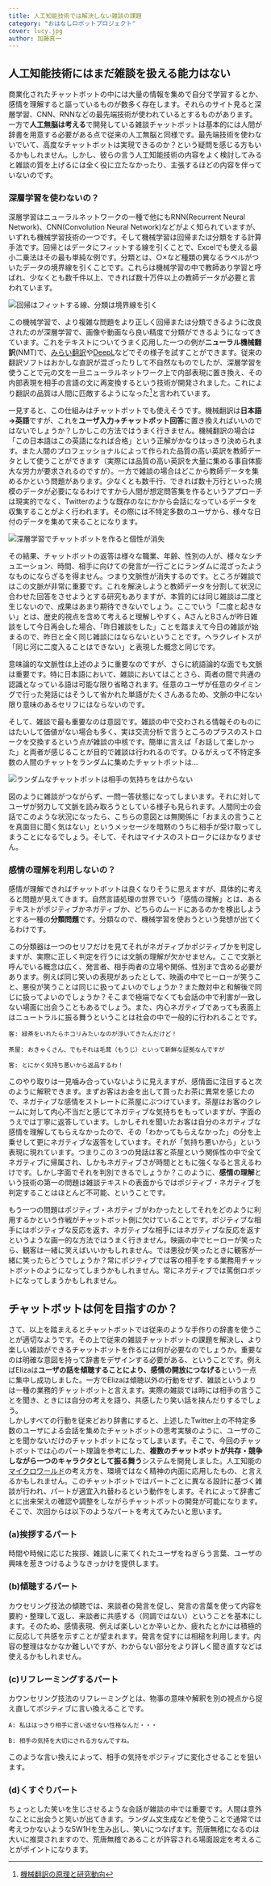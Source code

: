 ```yaml
---
title: 人工知能技術では解決しない雑談の課題
category: "おはなしロボットプロジェクト"
cover: lucy.jpg
author: 加藤真一
---
```


## 人工知能技術にはまだ雑談を扱える能力はない

商業化されたチャットボットの中には大量の情報を集めで自分で学習するとか、感情を理解すると謳っているものが数多く存在します。それらのサイト見ると深層学習、CNN、RNNなどの最先端技術が使われているとするものがあります。一方で**人工無脳は考える**で開発している雑談チャットボットは基本的には人間が辞書を用意する必要がある点で従来の人工無脳と同様です。最先端技術を使わないでいて、高度なチャットボットは実現できるのか？という疑問を感じる方もいるかもしれません。しかし、彼らの言う人工知能技術の内容をよく検討してみると雑談の質を上げるには全く役に立たなかったり、主張するほどの内容を伴っていないのです。

### 深層学習を使わないの？

深層学習はニューラルネットワークの一種で他にもRNN(Recurrent Neural Network)、CNN(Convolution Neural Network)などがよく知られていますが、いずれも機械学習技術の一つです。そして機械学習は回帰または分類をする計算手法です。回帰とはデータにフィットする線を引くことで、Excelでも使える最小二乗法はその最も単純な例です。分類とは、○×など種類の異なるラベルがついたデータの境界線を引くことです。これらは機械学習の中で教師あり学習と呼ばれ、少なくとも数千件以上、できれば数十万件以上の教師データが必要と言われています。

![回帰はフィットする線、分類は境界線を引く](./ml-basic.png)

この機械学習で、より複雑な問題をより正しく回帰または分類できるように改良されたのが深層学習で、画像や動画なら良い精度で分類ができるようになってきています。これをテキストについてうまく応用した一つの例が**ニューラル機械翻訳**(NMT)で、[みらい翻訳](https://miraitranslate.com/trial/)や[DeepL](https://www.deepl.com/ja/translator)などでその様子を試すことができます。従来の翻訳ソフトはおかしな直訳が混ざったりして不自然なものでしたが、深層学習を使うことで元の文を一旦ニューラルネットワーク上で内部表現に置き換え、その内部表現を相手の言語の文に再変換するという技術が開発されました。これにより翻訳の品質は人間に匹敵するようになった[^1]と言われています。  

一見すると、この仕組みはチャットボットでも使えそうです。機械翻訳は**日本語→英語**ですが、これを**ユーザ入力→チャットボット回答**に置き換えればいいのではないでしょうか？しかしこの方法ではうまく行きません。機械翻訳の場合は「この日本語はこの英語になれば合格」という正解がかなりはっきり決められます。また人間のプロフェッショナルによって作られた品質の高い英訳を教師データとして使うことができます（実際には品質の高い英訳を大量に集める事自体膨大な労力が要求されるのですが）。一方で雑談の場合はどこから教師データを集めるかという問題があります。少なくとも数千行、できれば数十万行といった規模のデータが必要になるわけですから人間が想定問答集を作るというアプローチは現実的でなく、Twitterのような既存のなにかから会話になっているデータを収集することがよく行われます。その際には不特定多数のユーザから、様々な日付のデータを集めて来ることになります。

![深層学習でチャットボットを作ると個性が消失](./ml-chatbot-not-good.png)

その結果、チャットボットの返答は様々な職業、年齢、性別の人が、様々なシチュエーション、時間、相手に向けての発言が一行ごとにランダムに混ざったようなものにならざるを得ません。つまり文脈性が消失するのです。ところが雑談ではこの文脈が非常に重要です。これを解決しようと教師データを分割して状況に合わせた回答をさせようとする研究もありますが、本質的には同じ雑談は二度と生じないので、成果はあまり期待できないでしょう。ここでいう「二度と起きない」とは、歴史的視点を含めて考えると理解しやすく、AさんとBさんが昨日雑談をして今日再会した場合、「昨日雑談をした」ことを踏まえて今日の雑談が始まるので、昨日と全く同じ雑談にはならないということです。ヘラクレイトスが「同じ河に二度入ることはできない」と表現した概念と同じです。  

意味論的な文脈性は上述のように重要なのですが、さらに統語論的な面でも文脈は重要です。特に日本語において、雑談においてはことさら、両者の間で共通の認識となっている語は可能な限り省略されます。任意のユーザが任意のタイミングで行った発話にはそうして省かれた単語がたくさんあるため、文脈の中にない限り意味のあるセリフにはならないのです。  

そして、雑談で最も重要なのは意図です。雑談の中で交わされる情報そのものにはたいして価値がない場合も多く、実は交流分析で言うところのプラスのストロークを交換するという点が雑談の中核です。簡単に言えば「お話して楽しかった」と両者が感じることが目的で雑談は行われるのです。ひるがえって不特定多数の人間のチャットをランダムに集めたチャットボットは...

![ランダムなチャットボットは相手の気持ちをはからない](./chat-sample.png)

図のように雑談がつながらず、一問一答状態になってしまいます。それに対してユーザが努力して文脈を読み取ろうとしている様子も見られます。人間同士の会話でこのような状況になったら、こちらの意図とは無関係に「おまえの言うことを真面目に聞く気はない」というメッセージを暗黙のうちに相手が受け取ってしまうことになるでしょう。そして、それはマイナスのストロークにほかなりません。


### 感情の理解を利用しないの？

感情が理解できればチャットボットは良くなりそうに思えますが、具体的に考えると問題が見えてきます。自然言語処理の世界でいう「感情の理解」とは、あるテキストがポジティブかネガティブか、どちらのムードにあるのかを検出しようとする一種の**分類問題**です。分類なので、機械学習を使おうという発想が出てくるわけです。

この分類器は一つのセリフだけを見てそれがネガティブかポジティブかを判定しますが、実際に正しく判定を行うには文脈の理解が欠かせません。ここで文脈と呼んでいる概念は広く、発言者、相手両者の立場や関係、性別まで含める必要があります。例えば同じ笑いの表現があったとして、映画の中でヒーローが笑うこと、悪役が笑うことは同じに扱ってよいのでしょうか？また敵対中と和解後で同じに扱ってよいのでしょうか？そこまで極端でなくても会話の中で利害が一致しない場面に出会うこともあるでしょう。また、内心ネガティブであっても表面上はニュートラルに振る舞うということは社会の中で一般的に行われることです。

```shell-session
客: 緑茶をいれたらホコリみたいなのが浮いてきたんだけど！  

茶屋: おきゃくさん、でもそれは毛茸（もうじ）といって新鮮な証拠なんですが

客: とにかく気持ち悪いから返品するわ！
```

このやり取りは一見噛み合っていないように見えますが、感情面に注目すると次のように解釈できます。まずお客はお金を出して買ったお茶に異常を感じたので、ネガティブな感情をストレートに茶屋にぶつけています。茶屋はお客のクレームに対して内心不当だと感じてネガティブな気持ちをもっていますが、字面のうえでは丁寧に返答しています。しかしそれを聞いたお客は自分のネガティブな感情を理解してもらえなかったので、その「わかってもらえなかった」の分を上乗せして更にネガティブな返答をしています。それが「気持ち悪いから」という表現に現れています。つまりこの３つの発話は客と茶屋という関係性の中で全てネガティブに帰属され、しかもネガティブさが時間とともに強くなると言えるわけです。しかし字面でそれを判別できるでしょうか？このように、**感情の理解**という技術の第一の問題は雑談テキストの表面からではポジティブ・ネガティブを判定することはほとんど不可能、ということです。

もう一つの問題はポジティブ・ネガティブがわかったとしてそれをどのように利用するかという作戦がチャットボット側に欠けていることです。ポジティブな相手にはポジティブな反応を返す、ネガティブな相手にはネガティブな反応を返すというような画一的な方法ではうまく行きません。映画の中でヒーローが笑ったら、観客は一緒に笑えばいいかもしれません。では悪役が笑ったときに観客が一緒に笑ったらどうでしょうか？常にポジティブでは客の相手をする業務用チャットボットのようになってしまうかもしれません。常にネガティブでは罵倒ロボットになってしまうかもしれません。


## チャットボットは何を目指すのか？

さて、以上を踏まえるとチャットボットでは従来のような手作りの辞書を使うことが適切なようです。その上で従来の雑談チャットボットの課題を解決し、より楽しい雑談ができるチャットボットを作るには何が必要なのでしょうか。重要なのは明確な意図を持って辞書をデザインする必要がある、ということです。例えばElizaは**ユーザの話を傾聴することにより、感情の開放につなげる**という一点に集中し成功しました。一方でElizaは傾聴以外の行動をせず、雑談というよりは一種の業務的チャットボットと言えます。実際の雑談では時には相手の言うことを聞き、ときには自分の考えを語り、共感したり笑い話を挟んだりするでしょう。  
しかしすべての行動を従来どおり辞書にすると、上述したTwitter上の不特定多数のユーザによる会話を集めたチャットボットの思考実験のように、ユーザのことを聞かないだけのチャットボットになってしまいます。そこで、今回のチャットボットでは心のパート理論を参考にした、**複数のチャットボットが共存・競争しながら一つのキャラクタとして振る舞う**システムを開発しました。人工知能の[マイクロワールド](../micro-world/)の考え方を、環境ではなく精神の内面に応用したもの、と言えるかもしれません。このチャットボットではパートごとに異なる設計に基づく雑談が行われ、パートが適宜入れ替わるという動作をします。それによって辞書ごとに出来栄えの確認や調整をしながらチャットボットの開発が可能になります。そこで、次回からは以下のようなパートを考えてみたいと思います。

### (a)挨拶するパート

時間や時候に応じた挨拶、雑談しに来てくれたユーザをねぎらう言葉、ユーザの興味を惹きつけるようなきっかけを提供します。

### (b)傾聴するパート

カウセリング技法の傾聴では、来談者の発言を促し、発言の言葉を使って内容を要約・整理して返し、来談者に共感する（同調ではない）ということを基本にします。そのため、感情表現、例えば楽しいとか辛いとか、疲れたとかには積極的に反応して共感を示すことが望まれます。発言を促すには相槌を利用します。内容の整理はなかなか難しいですが、わからない部分をより詳しく聞き直すなどは使えるかもしれません。

### (c)リフレーミングするパート

カウンセリング技法のリフレーミングとは、物事の意味や解釈を別の視点から捉え直してポジティブに言い換えることです。

```
A: 私ははっきり相手に言い返せない性格なんだ・・・

B: 相手の気持を大切にされる方なんですね。

```
このような言い換えによって、相手の気持をポジティブに変化させることを狙います。

### (d)くすぐりパート

ちょっとした笑いを生じさせるような会話が雑談の中では重要です。人間は意外なことに出会うと笑いが出てきます。ランダム文生成などを使うことで通常では考えつかないような5W1Hを生み出し、笑いにつなげます。荒唐無稽になるのは大いに推奨されますので、荒唐無稽であることが許容される場面設定を考えることがポイントになります。



[^1]: [機械翻訳の原理と研究動向](https://www.google.com/url?sa=t&rct=j&q=&esrc=s&source=web&cd=5&ved=2ahUKEwiG9cP_janpAhXB7WEKHbxuC6YQFjAEegQIBRAB&url=https%3A%2F%2Fdokkyo.repo.nii.ac.jp%2F%3Faction%3Drepository_action_common_download%26item_id%3D1873%26item_no%3D1%26attribute_id%3D22%26file_no%3D1&usg=AOvVaw0xr-v4YGEp3mKpIzlNiCQj)